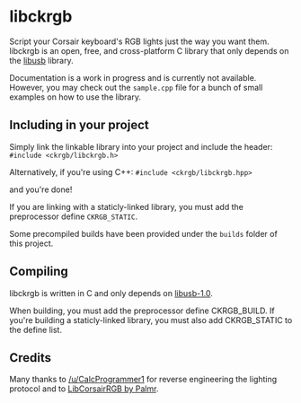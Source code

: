 libckrgb
========

Script your Corsair keyboard's RGB lights just the way you want them.
libckrgb is an open, free, and cross-platform C library that only depends on the [libusb](http://www.libusb.org/) library.

Documentation is a work in progress and is currently not available. However, you may check out the `sample.cpp` file for a bunch of small examples on how to use the library.

Including in your project
-------------------------

Simply link the linkable library into your project and include the header: `#include <ckrgb/libckrgb.h>`

Alternatively, if you're using C++: `#include <ckrgb/libckrgb.hpp>`

and you're done!

If you are linking with a staticly-linked library, you must add the preprocessor define `CKRGB_STATIC`.

Some precompiled builds have been provided under the `builds` folder of this project.

Compiling
---------

libckrgb is written in C and only depends on [libusb-1.0](http://www.libusb.org/).

When building, you must add the preprocessor define CKRGB_BUILD. If you're building a staticly-linked library, you must also add CKRGB_STATIC to the define list.

Credits
-------

Many thanks to [/u/CalcProgrammer1](http://www.reddit.com/user/CalcProgrammer1/) for reverse engineering the lighting protocol and to [LibCorsairRGB by Palmr](http://github.com/Palmr/LibCorsairRGB).